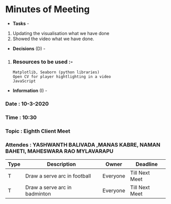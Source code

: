# Minutes of Meeting

* **Tasks** - 
1. Updating the visualisation what we have done
2. Showed the video  what we have done.
* **Decisions** (D) - 
 1. ### Resources to be used :- 
        Matplotlib, Seaborn (python libraries)
        Open CV for player hightlighting in a video
        JavaScript
* **Information** (I) -
 
### Date : 10-3-2020
### Time : 10:30
### Topic : Eighth Client Meet
### Attendes : YASHWANTH BALIVADA ,MANAS KABRE, NAMAN BAHETI, MAHESWARA RAO MYLAVARAPU 

Type | Description | Owner | Deadline
---- | ---- | ---- | ----
T | Draw a serve arc in football | Everyone | Till Next Meet
T | Draw a serve arc in badminton | Everyone | Till Next Meet
